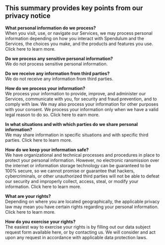 ## This summary provides key points from our privacy notice

**What personal information do we process?**  
When you visit, use, or navigate our Services, we may process personal information depending on how you interact with Spendulum and the Services, the choices you make, and the products and features you use. Click here to learn more.

**Do we process any sensitive personal information?**  
We do not process sensitive personal information.

**Do we receive any information from third parties?**  
We do not receive any information from third parties.

**How do we process your information?**  
We process your information to provide, improve, and administer our Services, communicate with you, for security and fraud prevention, and to comply with law. We may also process your information for other purposes with your consent. We process your information only when we have a valid legal reason to do so. Click here to earn more.

**In what situations and with which parties do we share personal information?**  
We may share information in specific situations and with specific third parties. Click here to learn more.

**How do we keep your information safe?**  
We have organizational and technical processes and procedures in place to protect your personal information. However, no electronic ransmission over the internet or information storage technology can be guaranteed to be 100% secure, so we cannot promise or guarantee that hackers, cybercriminals, or other unauthorized third parties will not be able to defeat our security and improperly collect, access, steal, or modify your information. Click here to learn more.

**What are your rights?**  
Depending on where you are located geographically, the applicable privacy law may mean you have certain rights regarding your personal information. Click here to learn more.

**How do you exercise your rights?**  
The easiest way to exercise your rights is by filling out our data subject request form available here, or by contacting us. We will consider and act upon any request in accordance with applicable data protection laws.
